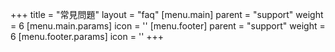+++
title = "常見問題"
layout = "faq"
[menu.main]
  parent = "support"
  weight = 6
  [menu.main.params]
    icon = '<i class="fas fa-question-circle fa-fw text-info"></i>'
[menu.footer]
  parent = "support"
  weight = 6
  [menu.footer.params]
    icon = '<i class="fas fa-fw fa-question-circle"></i>'
+++
